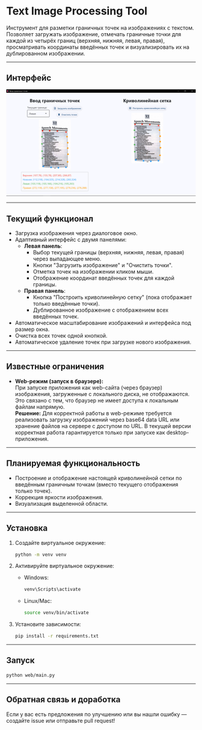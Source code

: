 # Text Image Processing Tool

Инструмент для разметки граничных точек на изображениях с текстом. Позволяет загружать изображение, отмечать граничные точки для каждой из четырёх границ (верхняя, нижняя, левая, правая), просматривать координаты введённых точек и визуализировать их на дублированном изображении.

---

## Интерфейс

![Скриншот интерфейса](./images/interface_screenshot.png)

---

## Текущий функционал

- Загрузка изображения через диалоговое окно.
- Адаптивный интерфейс с двумя панелями:
  - **Левая панель**:  
    - Выбор текущей границы (верхняя, нижняя, левая, правая) через выпадающее меню.
    - Кнопки "Загрузить изображение" и "Очистить точки".
    - Отметка точек на изображении кликом мыши.
    - Отображение координат введённых точек для каждой границы.
  - **Правая панель**:  
    - Кнопка "Построить криволинейную сетку" (пока отображает только введённые точки).
    - Дублированное изображение с отображением всех введённых точек.
- Автоматическое масштабирование изображений и интерфейса под размер окна.
- Очистка всех точек одной кнопкой.
- Автоматическое удаление точек при загрузке нового изображения.

---

## Известные ограничения

- **Web-режим (запуск в браузере):**  
  При запуске приложения как web-сайта (через браузер) изображения, загруженные с локального диска, не отображаются. Это связано с тем, что браузер не имеет доступа к локальным файлам напрямую.  
  **Решение:** Для корректной работы в web-режиме требуется реализовать загрузку изображений через base64 data URL или хранение файлов на сервере с доступом по URL. В текущей версии корректная работа гарантируется только при запуске как desktop-приложения.

---

## Планируемая функциональность

- Построение и отображение настоящей криволинейной сетки по введённым граничным точкам (вместо текущего отображения только точек).
- Коррекция яркости изображения.
- Визуализация выделенной области.

---

## Установка

1. Создайте виртуальное окружение:
    ```bash
    python -m venv venv
    ```

2. Активируйте виртуальное окружение:
    - Windows:
        ```bash
        venv\Scripts\activate
        ```
    - Linux/Mac:
        ```bash
        source venv/bin/activate
        ```

3. Установите зависимости:
    ```bash
    pip install -r requirements.txt
    ```

---

## Запуск

```bash
python web/main.py
```

---

## Обратная связь и доработка

Если у вас есть предложения по улучшению или вы нашли ошибку — создайте issue или отправьте pull request! 
